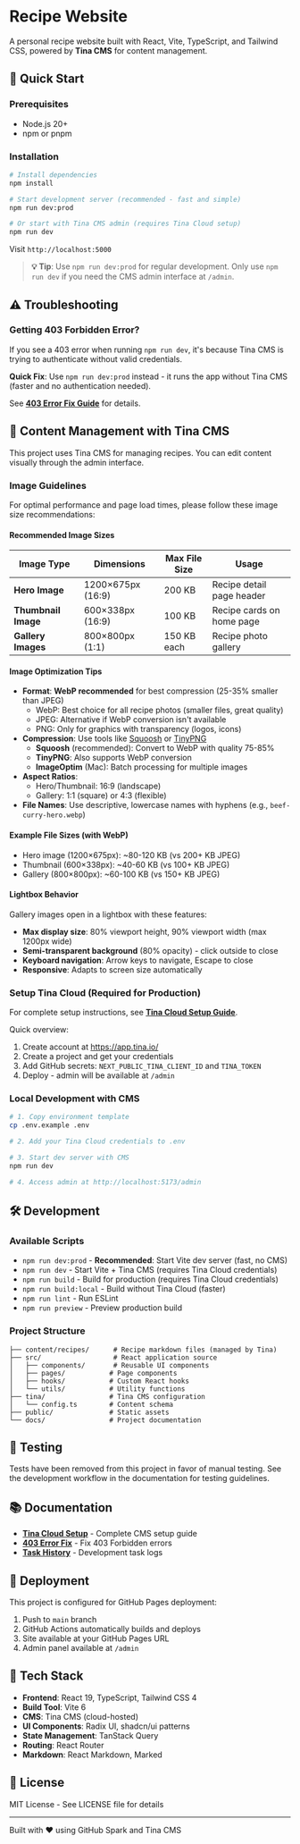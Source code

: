 # Recipe Website

A personal recipe website built with React, Vite, TypeScript, and Tailwind CSS, powered by **Tina CMS** for content management.

## 🚀 Quick Start

### Prerequisites

- Node.js 20+
- npm or pnpm

### Installation

```bash
# Install dependencies
npm install

# Start development server (recommended - fast and simple)
npm run dev:prod

# Or start with Tina CMS admin (requires Tina Cloud setup)
npm run dev
```

Visit `http://localhost:5000`

> **💡 Tip**: Use `npm run dev:prod` for regular development. Only use `npm run dev` if you need the CMS admin interface at `/admin`.

## ⚠️ Troubleshooting

### Getting 403 Forbidden Error?

If you see a 403 error when running `npm run dev`, it's because Tina CMS is trying to authenticate without valid credentials.

**Quick Fix**: Use `npm run dev:prod` instead - it runs the app without Tina CMS (faster and no authentication needed).

See **[403 Error Fix Guide](docs/tasks/20251007-04-fix-403-forbidden-npm-dev.md)** for details.

## 📝 Content Management with Tina CMS

This project uses Tina CMS for managing recipes. You can edit content visually through the admin interface.

### Image Guidelines

For optimal performance and page load times, please follow these image size recommendations:

#### Recommended Image Sizes

| Image Type | Dimensions | Max File Size | Usage |
|------------|------------|---------------|-------|
| **Hero Image** | 1200×675px (16:9) | 200 KB | Recipe detail page header |
| **Thumbnail Image** | 600×338px (16:9) | 100 KB | Recipe cards on home page |
| **Gallery Images** | 800×800px (1:1) | 150 KB each | Recipe photo gallery |

#### Image Optimization Tips

- **Format**: **WebP recommended** for best compression (25-35% smaller than JPEG)
  - WebP: Best choice for all recipe photos (smaller files, great quality)
  - JPEG: Alternative if WebP conversion isn't available
  - PNG: Only for graphics with transparency (logos, icons)
- **Compression**: Use tools like [Squoosh](https://squoosh.app/) or [TinyPNG](https://tinypng.com/)
  - **Squoosh** (recommended): Convert to WebP with quality 75-85%
  - **TinyPNG**: Also supports WebP conversion
  - **ImageOptim** (Mac): Batch processing for multiple images
- **Aspect Ratios**: 
  - Hero/Thumbnail: 16:9 (landscape)
  - Gallery: 1:1 (square) or 4:3 (flexible)
- **File Names**: Use descriptive, lowercase names with hyphens (e.g., `beef-curry-hero.webp`)

#### Example File Sizes (with WebP)
- Hero image (1200×675px): ~80-120 KB (vs 200+ KB JPEG)
- Thumbnail (600×338px): ~40-60 KB (vs 100+ KB JPEG)
- Gallery (800×800px): ~60-100 KB (vs 150+ KB JPEG)

#### Lightbox Behavior

Gallery images open in a lightbox with these features:
- **Max display size**: 80% viewport height, 90% viewport width (max 1200px wide)
- **Semi-transparent background** (80% opacity) - click outside to close
- **Keyboard navigation**: Arrow keys to navigate, Escape to close
- **Responsive**: Adapts to screen size automatically

### Setup Tina Cloud (Required for Production)

For complete setup instructions, see **[Tina Cloud Setup Guide](docs/TINA_CLOUD_SETUP.md)**.

Quick overview:
1. Create account at https://app.tina.io/
2. Create a project and get your credentials
3. Add GitHub secrets: `NEXT_PUBLIC_TINA_CLIENT_ID` and `TINA_TOKEN`
4. Deploy - admin will be available at `/admin`

### Local Development with CMS

```bash
# 1. Copy environment template
cp .env.example .env

# 2. Add your Tina Cloud credentials to .env

# 3. Start dev server with CMS
npm run dev

# 4. Access admin at http://localhost:5173/admin
```

## 🛠️ Development

### Available Scripts

- `npm run dev:prod` - **Recommended**: Start Vite dev server (fast, no CMS)
- `npm run dev` - Start Vite + Tina CMS (requires Tina Cloud credentials)
- `npm run build` - Build for production (requires Tina Cloud credentials)
- `npm run build:local` - Build without Tina Cloud (faster)
- `npm run lint` - Run ESLint
- `npm run preview` - Preview production build

### Project Structure

```
├── content/recipes/      # Recipe markdown files (managed by Tina)
├── src/                  # React application source
│   ├── components/       # Reusable UI components
│   ├── pages/           # Page components
│   ├── hooks/           # Custom React hooks
│   └── utils/           # Utility functions
├── tina/                # Tina CMS configuration
│   └── config.ts        # Content schema
├── public/              # Static assets
└── docs/                # Project documentation
```

## 🧪 Testing

Tests have been removed from this project in favor of manual testing. See the development workflow in the documentation for testing guidelines.

## 📚 Documentation

- **[Tina Cloud Setup](docs/TINA_CLOUD_SETUP.md)** - Complete CMS setup guide
- **[403 Error Fix](docs/tasks/20251007-04-fix-403-forbidden-npm-dev.md)** - Fix 403 Forbidden errors
- **[Task History](docs/tasks/)** - Development task logs

## 🚢 Deployment

This project is configured for GitHub Pages deployment:

1. Push to `main` branch
2. GitHub Actions automatically builds and deploys
3. Site available at your GitHub Pages URL
4. Admin panel available at `/admin`

## 🎨 Tech Stack

- **Frontend**: React 19, TypeScript, Tailwind CSS 4
- **Build Tool**: Vite 6
- **CMS**: Tina CMS (cloud-hosted)
- **UI Components**: Radix UI, shadcn/ui patterns
- **State Management**: TanStack Query
- **Routing**: React Router
- **Markdown**: React Markdown, Marked

## 📄 License

MIT License - See LICENSE file for details

---

Built with ❤️ using GitHub Spark and Tina CMS
